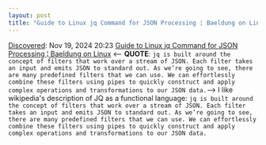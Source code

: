 ```yaml
---
layout: post
title: "Guide to Linux jq Command for JSON Processing ¦ Baeldung on Linux"
---
```

[Discovered](http://rolandtanglao.com/2020/07/29/p1-blogthis-checkvist-list-links-to-blog/): Nov 19, 2024 20:23  [Guide to Linux jq Command for JSON Processing ¦ Baeldung on Linux](https://www.baeldung.com/linux/jq-command-json) <-- **QUOTE**: `jq is built around the concept of filters that work over a stream of JSON. Each filter takes an input and emits JSON to standard out. As we’re going to see, there are many predefined filters that we can use. We can effortlessly combine these filters using pipes to quickly construct and apply complex operations and transformations to our JSON data.`--> I like wikipedia's description of JQ as a functional language: `jq is built around the concept of filters that work over a stream of JSON. Each filter takes an input and emits JSON to standard out. As we’re going to see, there are many predefined filters that we can use. We can effortlessly combine these filters using pipes to quickly construct and apply complex operations and transformations to our JSON data.`
